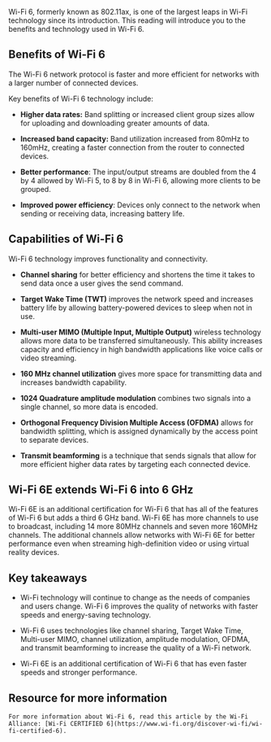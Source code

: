 
Wi-Fi 6, formerly known as 802.11ax, is one of the largest leaps in Wi-Fi technology since its introduction. This reading will introduce you to the benefits and technology used in Wi-Fi 6.

## Benefits of Wi-Fi 6

The Wi-Fi 6 network protocol is faster and more efficient for networks with a larger number of connected devices.

Key benefits of Wi-Fi 6 technology include:

-   **Higher data rates:** Band splitting or increased client group sizes allow for uploading and downloading greater amounts of data.
    
-   **Increased band capacity:** Band utilization increased from 80mHz to 160mHz, creating a faster connection from the router to connected devices.
    
-   **Better performance**: The input/output streams are doubled from the 4 by 4 allowed by Wi-Fi 5, to 8 by 8 in Wi-Fi 6, allowing more clients to be grouped. 
    
-   **Improved power efficiency**: Devices only connect to the network when sending or receiving data, increasing battery life. 
    

## Capabilities of Wi-Fi 6

Wi-Fi 6 technology improves functionality and connectivity.

-   **Channel sharing** for better efficiency and shortens the time it takes to send data once a user gives the send command. 
    
-   **Target Wake Time (TWT)** improves the network speed and increases battery life by allowing battery-powered devices to sleep when not in use. 
    
-   **Multi-user MIMO (Multiple Input, Multiple Output)** wireless technology allows more data to be transferred simultaneously. This ability increases capacity and efficiency in high bandwidth applications like voice calls or video streaming.
    
-   **160 MHz channel utilization** gives more space for transmitting data and increases bandwidth capability.
    
-   **1024 Quadrature amplitude modulation** combines two signals into a single channel, so more data is encoded.
    
-   **Orthogonal Frequency Division Multiple Access (OFDMA)** allows for bandwidth splitting, which is assigned dynamically by the access point to separate devices. 
    

-   **Transmit beamforming** is a technique that sends signals that allow for more efficient higher data rates by targeting each connected device.
    

## Wi-Fi 6E extends Wi-Fi 6 into 6 GHz

Wi-Fi 6E is an additional certification for Wi-Fi 6 that has all of the features of Wi-Fi 6 but adds a third 6 GHz band. Wi-Fi 6E has more channels to use to broadcast, including 14 more 80MHz channels and seven more 160MHz channels. The additional channels allow networks with Wi-Fi 6E for better performance even when streaming high-definition video or using virtual reality devices. 

## Key takeaways 

-   Wi-Fi technology will continue to change as the needs of companies and users change. Wi-Fi 6 improves the quality of networks with faster speeds and energy-saving technology. 
    

-   Wi-Fi 6 uses technologies like channel sharing, Target Wake Time, Multi-user MIMO, channel utilization, amplitude modulation, OFDMA, and transmit beamforming to increase the quality of a Wi-Fi network. 
    
-   Wi-Fi 6E is an additional certification of Wi-Fi 6 that has even faster speeds and stronger performance. 
    

## Resource for more information

	For more information about Wi-Fi 6, read this article by the Wi-Fi Alliance: [Wi-Fi CERTIFIED 6](https://www.wi-fi.org/discover-wi-fi/wi-fi-certified-6).